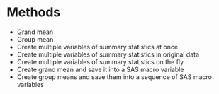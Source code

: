 # Methods
* Grand mean
* Group mean
* Create multiple variables of summary statistics at once
* Create multiple variables of summary statistics in original data
* Create multiple variables of summary statistics on the fly
* Create grand mean and save it into a SAS macro variable
* Create group means and save them into a sequence of SAS macro variables
